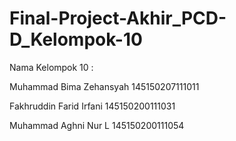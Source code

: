 # Final-Project-Akhir_PCD-D_Kelompok-10

Nama Kelompok 10 :

Muhammad Bima Zehansyah 145150207111011

Fakhruddin Farid Irfani 145150200111031

Muhammad Aghni Nur L 145150200111054

